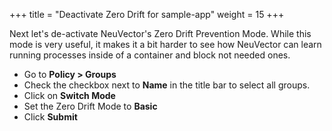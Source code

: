 +++
title = "Deactivate Zero Drift for sample-app"
weight = 15
+++

Next let's de-activate NeuVector's Zero Drift Prevention Mode. While this mode is very useful, it makes it a bit harder to see how NeuVector can learn running processes inside of a container and block not needed ones.

* Go to **Policy > Groups**
* Check the checkbox next to **Name** in the title bar to select all groups.
* Click on **Switch Mode**
* Set the Zero Drift Mode to **Basic**
* Click **Submit**
